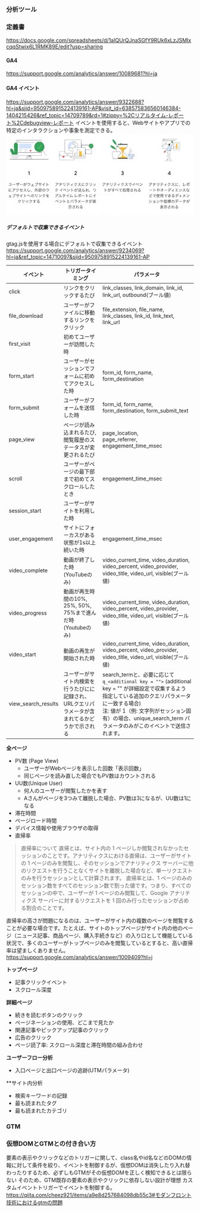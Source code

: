 ### 分析ツール
### 定義書
https://docs.google.com/spreadsheets/d/1aIQUrQJnaSGfY9RUk6xLzJSMIxcqqStwix6L1RMK89E/edit?usp=sharing

#### GA4
https://support.google.com/analytics/answer/10089681?hl=ja
#### GA4 イベント
https://support.google.com/analytics/answer/9322688?hl=ja&sjid=9509758915224139161-AP&visit_id=638575836560146384-1404215426&ref_topic=14709789&rd=1#zippy=%2Cリアルタイム-レポート%2Cdebugview-レポート
イベントを使用すると、Webサイトやアプリでの特定のインタラクションや事象を測定できる。  
![2024-07-26 18.59.26.png](2024-07-26%2018.59.26.png)
##### デフォルトで収集できるイベント
gtag.jsを使用する場合にデフォルトで収集できるイベント
https://support.google.com/analytics/answer/9234069?hl=ja&ref_topic=14710097&sjid=9509758915224139161-AP

| イベント                | トリガータイミング                                             | パラメータ                                                                                                                                                                            |
| ------------------- | ----------------------------------------------------- | -------------------------------------------------------------------------------------------------------------------------------------------------------------------------------- |
| click               | リンクをクリックするたび                                          | link_classes, link_domain, link_id, link_url, outbound(ブール値)                                                                                                                     |
| file_download       | ユーザーがファイルに移動するリンクをクリック                                | file_extension, file_name, link_classes, link_id, link_text, link_url                                                                                                            |
| first_visit         | 初めてユーザーが訪問した時                                         |                                                                                                                                                                                  |
| form_start          | ユーザーがセッションでフォームに初めてアクセスした時                            | form_id, form_name, form_destination                                                                                                                                             |
| form_submit         | ユーザーがフォームを送信した時                                       | form_id, form_name, form_destination, form_submit_text                                                                                                                           |
| page_view           | ページが読み込まれるたび,<br>閲覧履歴のステータスが変更されるたび                   | page_location, <br>page_referrer, <br>engagement_time_msec                                                                                                                       |
| scroll              | ユーザーがページの最下部まで初めてスクロールしたとき                            | engagement_time_msec                                                                                                                                                             |
| session_start       | ユーザーがサイトを利用した時                                        |                                                                                                                                                                                  |
| user_engagement     | サイトにフォーカスがある状態が1s以上続いた時                               | engagement_time_msec                                                                                                                                                             |
| video_complete      | 動画が終了した時<br>(YouTubeのみ)                               | video_current_time, video_duration,<br>video_percent, video_provider,<br>video_title, video_url, visible(ブール値)                                                                   |
| video_progress      | 動画が再生時間の10%, 25%, 50%, 75%まで進んだ時<br>(Youtubeのみ)       | video_current_time, video_duration,<br>video_percent, video_provider, <br>video_title, video_url, visible(ブール値)                                                                  |
| video_start         | 動画の再生が開始された時                                          | video_current_time, video_duration,<br>video_percent, video_provider, <br>video_title, video_url, visible(ブール値)                                                                  |
| view_search_results | ユーザーがサイト内検索を行うたびにに記録され、<br>URLクエリパラメータが含まれてるかどうかで示される | search_termと、必要に応じて`q_<additional key = "">` (additional key = "" が詳細設定で収集するよう指定している追加のクエリパラメータに一致する場合) <br>注: 値が 1（例: 文字列がセッション固有）の場合、unique_search_term パラメータのみがこのイベントで送信されます。 |



**全ページ**
- PV数 (Page View)
    - ユーザーがWebページを表示した回数「表示回数」
    - 同じページを読み直した場合でもPV数はカウントされる
- UU数(Unique User)
    - 何人のユーザーが閲覧したかを表す
    - Aさんがページを3つみて離脱した場合、PV数は3になるが、UU数は1になる
- 滞在時間
- ページロード時間
- デバイス情報や使用ブラウザの取得
- 直帰率
> 直帰率について
> 直帰とは、サイト内の 1 ページしか閲覧されなかったセッションのことです。アナリティクスにおける直帰は、ユーザーがサイトの 1 ページのみを閲覧し、そのセッションでアナリティクス サーバーに他のリクエストを行うことなくサイトを離脱した場合など、単一リクエストのみを行うセッションとして計算されます。
> 直帰率とは、1 ページのみのセッション数をすべてのセッション数で割った値です。つまり、すべてのセッションの中で、ユーザーが 1 ページのみ閲覧して、Google アナリティクス サーバーに対するリクエストを 1 回のみ行ったセッションが占める割合のことです。
>
直帰率の高さが問題になるのは、ユーザーがサイト内の複数のページを閲覧することが必要な場合です。たとえば、サイトのトップページがサイト内の他のページ（ニュース記事、商品ページ、購入手続きなど）の入り口として機能している状況で、多くのユーザーがトップページのみを閲覧しているとすると、高い直帰率は望ましくありません。  
https://support.google.com/analytics/answer/1009409?hl=j

**トップページ**
- 記事クリックイベント
- スクロール深度

**詳細ページ**
- 続きを読むボタンのクリック
- ページネーションの使用、どこまで見たか
- 関連記事やピックアップ記事のクリック
- 広告のクリック
- ページ読了率: スクロール深度と滞在時間の組み合わせ


**ユーザーフロー分析**
- 入口ページと出口ページの追跡(UTMパラメータ)

**サイト内分析
- 検索キーワードの記録
- 最も読まれたタグ
- 最も読まれたカテゴリ

### GTM
### 仮想DOMとGTMとの付き合い方
要素の表示やクリックなどのトリガーに関して、class名やid名などのDOMの情報に対して条件を絞り、イベントを制御するが、仮想DOMは消失したり入れ替わったりするため、必ずしもGTMがその仮想DOMを正しく検知できるとは限らない
そのため、GTM既存の要素の表示やクリックに依存しない設計が理想
カスタムイベントトリガーでイベントを制御する。
https://qiita.com/cheez921/items/a9e8d257684098db55c3#モダンフロント技術におけるgtmの問題
